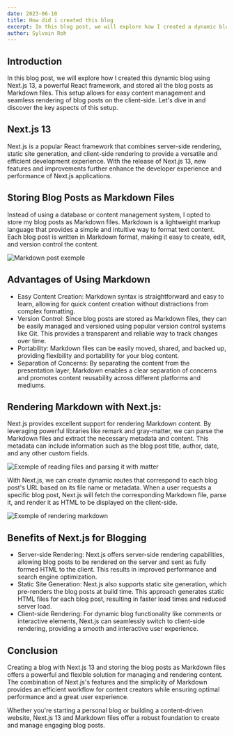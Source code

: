 ```yaml
---
date: 2023-06-10
title: How did i created this blog
excerpt: In this blog post, we will explore how I created a dynamic blog using Next.js 13, a powerful React framework, and stored all the blog posts as Markdown files.
author: Sylvain Roh
---
```

## Introduction
In this blog post, we will explore how I created this dynamic blog using Next.js 13, a powerful React framework, and stored all the blog posts as Markdown files. This setup allows for easy content management and seamless rendering of blog posts on the client-side. Let's dive in and discover the key aspects of this setup.

## Next.js 13
Next.js is a popular React framework that combines server-side rendering, static site generation, and client-side rendering to provide a versatile and efficient development experience. With the release of Next.js 13, new features and improvements further enhance the developer experience and performance of Next.js applications.

## Storing Blog Posts as Markdown Files
Instead of using a database or content management system, I opted to store my blog posts as Markdown files. 
Markdown is a lightweight markup language that provides a simple and intuitive way to format text content. 
Each blog post is written in Markdown format, making it easy to create, edit, and version control the content.

![Markdown post exemple](/posts/how-i-created-this-blog/md.png)

## Advantages of Using Markdown

- Easy Content Creation: Markdown syntax is straightforward and easy to learn, allowing for quick content creation without distractions from complex formatting.
- Version Control: Since blog posts are stored as Markdown files, they can be easily managed and versioned using popular version control systems like Git. This provides a transparent and reliable way to track changes over time.
- Portability: Markdown files can be easily moved, shared, and backed up, providing flexibility and portability for your blog content.
- Separation of Concerns: By separating the content from the presentation layer, Markdown enables a clear separation of concerns and promotes content reusability across different platforms and mediums.

## Rendering Markdown with Next.js:
Next.js provides excellent support for rendering Markdown content. By leveraging powerful libraries like remark and gray-matter, we can parse the Markdown files and extract the necessary metadata and content. This metadata can include information such as the blog post title, author, date, and any other custom fields.

![Exemple of reading files and parsing it with matter](/posts/how-i-created-this-blog/matter.png)

With Next.js, we can create dynamic routes that correspond to each blog post's URL based on its file name or metadata. When a user requests a specific blog post, Next.js will fetch the corresponding Markdown file, parse it, and render it as HTML to be displayed on the client-side.

![Exemple of rendering markdown](/posts/how-i-created-this-blog/remark.png)

## Benefits of Next.js for Blogging

- Server-side Rendering: Next.js offers server-side rendering capabilities, allowing blog posts to be rendered on the server and sent as fully formed HTML to the client. This results in improved performance and search engine optimization.
- Static Site Generation: Next.js also supports static site generation, which pre-renders the blog posts at build time. This approach generates static HTML files for each blog post, resulting in faster load times and reduced server load.
- Client-side Rendering: For dynamic blog functionality like comments or interactive elements, Next.js can seamlessly switch to client-side rendering, providing a smooth and interactive user experience.

## Conclusion
Creating a blog with Next.js 13 and storing the blog posts as Markdown files offers a powerful and flexible solution for managing and rendering content. The combination of Next.js's features and the simplicity of Markdown provides an efficient workflow for content creators while ensuring optimal performance and a great user experience.

Whether you're starting a personal blog or building a content-driven website, Next.js 13 and Markdown files offer a robust foundation to create and manage engaging blog posts.